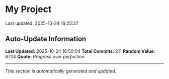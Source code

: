 # My Project


Last updated: 2025-10-24 16:25:37



















































































































































































































## Auto-Update Information

**Last Updated:** 2025-10-24 16:50:04
**Total Commits:** 211
**Random Value:** 6724
**Quote:** _Progress over perfection._

---
_This section is automatically generated and updated._